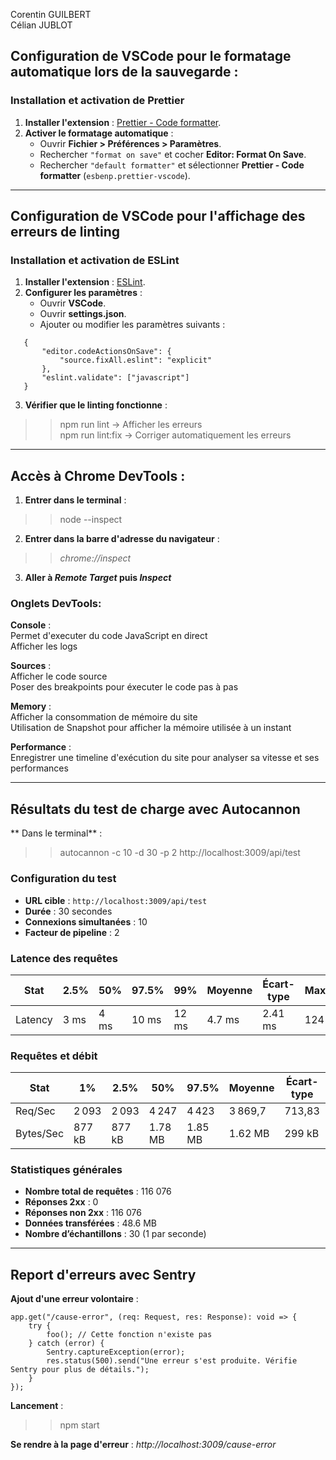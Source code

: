 Corentin GUILBERT  
Célian JUBLOT  

 ## Configuration de VSCode pour le formatage automatique lors de la sauvegarde :  

### Installation et activation de Prettier
1. **Installer l'extension** : [Prettier - Code formatter](https://marketplace.visualstudio.com/items?itemName=esbenp.prettier-vscode).
2. **Activer le formatage automatique** :
   - Ouvrir **Fichier > Préférences > Paramètres**.
   - Rechercher `"format on save"` et cocher **Editor: Format On Save**.
   - Rechercher `"default formatter"` et sélectionner **Prettier - Code formatter** (`esbenp.prettier-vscode`).

---

## Configuration de VSCode pour l'affichage des erreurs de linting

### Installation et activation de ESLint
1. **Installer l'extension** : [ESLint](https://marketplace.visualstudio.com/items?itemName=dbaeumer.vscode-eslint).
2. **Configurer les paramètres** :
   - Ouvrir **VSCode**.
   - Ouvrir **settings.json**.
   - Ajouter ou modifier les paramètres suivants :

```
   {
       "editor.codeActionsOnSave": {
           "source.fixAll.eslint": "explicit"
       },
       "eslint.validate": ["javascript"]
   }
```

3. **Vérifier que le linting fonctionne** :  
>> npm run lint -> Afficher les erreurs  
>> npm run lint:fix -> Corriger automatiquement les erreurs

--------------------------------------

 ## Accès à Chrome DevTools :

1. **Entrer dans le terminal** :
>> node --inspect

2. **Entrer dans la barre d'adresse du navigateur** :
>> _chrome://inspect_

3. **Aller à _Remote Target_ puis _Inspect_**

### Onglets DevTools:

**Console** :  
Permet d'executer du code JavaScript en direct  
Afficher les logs  

**Sources** :  
Afficher le code source  
Poser des breakpoints pour éxecuter le code pas à pas  

**Memory** :  
Afficher la consommation de mémoire du site  
Utilisation de Snapshot pour afficher la mémoire utilisée à un instant  

**Performance** :  
Enregistrer une timeline d'exécution du site pour analyser sa vitesse et ses performances  

--------------------------------------  

## Résultats du test de charge avec Autocannon

** Dans le terminal** :
>> autocannon -c 10 -d 30 -p 2 http://localhost:3009/api/test

### Configuration du test
- **URL cible** : `http://localhost:3009/api/test`
- **Durée** : 30 secondes
- **Connexions simultanées** : 10
- **Facteur de pipeline** : 2

### Latence des requêtes

| Stat    | 2.5% | 50% | 97.5% | 99%  | Moyenne | Écart-type | Maximum |
|---------|------|-----|-------|------|---------|-----------|---------|
| Latency | 3 ms | 4 ms | 10 ms | 12 ms | 4.7 ms | 2.41 ms  | 124 ms  |

### Requêtes et débit

| Stat        | 1%   | 2.5% | 50%  | 97.5% | Moyenne | Écart-type | Min   |
|------------|------|------|------|-------|---------|-----------|------|
| Req/Sec    | 2 093 | 2 093 | 4 247 | 4 423 | 3 869,7 | 713,83    | 2 092 |
| Bytes/Sec  | 877 kB | 877 kB | 1.78 MB | 1.85 MB | 1.62 MB | 299 kB | 877 kB |

### Statistiques générales
- **Nombre total de requêtes** : 116 076
- **Réponses 2xx** : 0
- **Réponses non 2xx** : 116 076
- **Données transférées** : 48.6 MB
- **Nombre d’échantillons** : 30 (1 par seconde)

--------------------------------------   

## Report d'erreurs avec Sentry

**Ajout d'une erreur volontaire** :
```
app.get("/cause-error", (req: Request, res: Response): void => {
    try {
        foo(); // Cette fonction n'existe pas
    } catch (error) {
        Sentry.captureException(error);
        res.status(500).send("Une erreur s'est produite. Vérifie Sentry pour plus de détails.");
    }
});
```

**Lancement** :
>> npm start

**Se rendre à la page d'erreur** :
_http://localhost:3009/cause-error_


